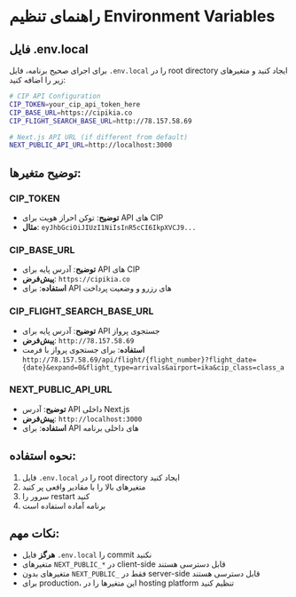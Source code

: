 # راهنمای تنظیم Environment Variables

## فایل .env.local

برای اجرای صحیح برنامه، فایل `.env.local` را در root directory ایجاد کنید و متغیرهای زیر را اضافه کنید:

```bash
# CIP API Configuration
CIP_TOKEN=your_cip_api_token_here
CIP_BASE_URL=https://cipikia.co
CIP_FLIGHT_SEARCH_BASE_URL=http://78.157.58.69

# Next.js API URL (if different from default)
NEXT_PUBLIC_API_URL=http://localhost:3000
```

## توضیح متغیرها:

### CIP_TOKEN
- **توضیح**: توکن احراز هویت برای API های CIP
- **مثال**: `eyJhbGciOiJIUzI1NiIsInR5cCI6IkpXVCJ9...`

### CIP_BASE_URL
- **توضیح**: آدرس پایه برای API های CIP
- **پیش‌فرض**: `https://cipikia.co`
- **استفاده**: برای API های رزرو و وضعیت پرداخت

### CIP_FLIGHT_SEARCH_BASE_URL
- **توضیح**: آدرس پایه برای API جستجوی پرواز
- **پیش‌فرض**: `http://78.157.58.69`
- **استفاده**: برای جستجوی پرواز با فرمت `http://78.157.58.69/api/flight/{flight_number}?flight_date={date}&expand=0&flight_type=arrivals&airport=ika&cip_class=class_a`

### NEXT_PUBLIC_API_URL
- **توضیح**: آدرس API داخلی Next.js
- **پیش‌فرض**: `http://localhost:3000`
- **استفاده**: برای API های داخلی برنامه

## نحوه استفاده:

1. فایل `.env.local` را در root directory ایجاد کنید
2. متغیرهای بالا را با مقادیر واقعی پر کنید
3. سرور را restart کنید
4. برنامه آماده استفاده است

## نکات مهم:

- **هرگز** فایل `.env.local` را commit نکنید
- متغیرهای `NEXT_PUBLIC_*` در client-side قابل دسترسی هستند
- متغیرهای بدون `NEXT_PUBLIC_` فقط در server-side قابل دسترسی هستند
- برای production، این متغیرها را در hosting platform تنظیم کنید
